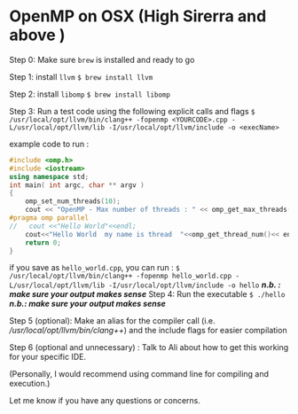 # OpenMP on OSX (High Sirerra and above )

Step 0: Make sure `brew` is installed and ready to go

Step 1: install `llvm` 
`$ brew install llvm`

Step 2: install `libomp`
`$ brew install libomp`

Step 3: Run a test code using the following explicit calls and flags
`$ /usr/local/opt/llvm/bin/clang++ -fopenmp <YOURCODE>.cpp -L/usr/local/opt/llvm/lib -I/usr/local/opt/llvm/include -o <execName> `

example code to run :
```` C++
#include <omp.h>
#include <iostream>
using namespace std;
int main( int argc, char ** argv )
{
    omp_set_num_threads(10);
    cout << "OpenMP - Max number of threads : " << omp_get_max_threads() << endl;
#pragma omp parallel
//   cout <<"Hello World"<<endl;
    cout<<"Hello World  my name is thread  "<<omp_get_thread_num()<< endl;
    return 0;
}
````
if you save as `hello_world.cpp`, you can run :
`$ /usr/local/opt/llvm/bin/clang++ -fopenmp hello_world.cpp -L/usr/local/opt/llvm/lib -I/usr/local/opt/llvm/include -o hello`
***n.b. : make sure your output makes sense*** 
Step 4: Run the executable
`$ ./hello`
***n.b.: make sure your output makes sense*** 

Step 5 (optional): Make an alias for the compiler call (i.e. */usr/local/opt/llvm/bin/clang++*) and the include flags for easier compilation

Step 6 (optional and unnecessary) : Talk to Ali about how to get this working for your specific IDE. 

(Personally, I would recommend using command line for compiling and execution.) 

Let me know if you have any questions or concerns. 


